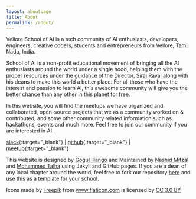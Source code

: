 ```yaml
---
layout: aboutpage
title: About
permalink: /about/
---
```


Vellore School of AI is a tech community of AI enthusiasts, developers, engineers, creative coders, students and entrepreneurs from Vellore, Tamil Nadu, India. 

School of AI is a non-profit educational movement of bringing all the AI enthusiasts around the world under a single hood, helping them with the proper resources under the guidance of the Director, Siraj Raval along with his deans to make this world a better place. For all those who have the interest and passion to learn AI, this awesome community will give you the better chance than any other in this planet for free.

In this website, you will find the meetups we have organized and collaborated, open-source projects that we as a community worked on & contributed, and some other community related information such as hackathons, events and much more. Feel free to join our community if you are interested in AI.

[slack](https://programming-wizards.slack.com/messages/CC78EBZNX){:target="_blank"} \| [github](https://github.com/vlrsoai/vlrsoai.github.io){:target="_blank"} \| [meetup](https://www.meetup.com/Chennai-School-of-AI/){:target="_blank"}

<div class="note">
<p>This website is designed by <a href="https://github.com/gogul09"  target="_blank">Gogul Illango</a> and Maintained by <a href="https://github.com/nmifzal"  target="_blank">Nashid Mifzal</a> and <a href="https://github.com/mohammedtalhas"  target="_blank">Mohammed Talha</a> using Jekyll and GitHub pages. If you are a dean of any local chapter around the world, feel free to fork our repository <a href="https://github.com/vlrsoai/vlrsoai.github.io" target="_blank">here</a> and use this as a template for your school. </p>

<p>Icons made by <a href="https://www.freepik.com/" title="Freepik">Freepik</a> from <a href="https://www.flaticon.com/" title="Flaticon">www.flaticon.com</a> is licensed by <a href="http://creativecommons.org/licenses/by/3.0/" title="Creative Commons BY 3.0" target="_blank">CC 3.0 BY</a></p>

</div>
